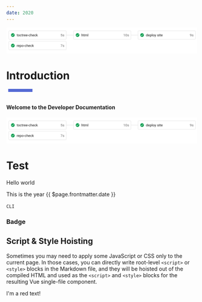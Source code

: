 ```yaml
---
date: 2020
---
```


<div>

<div class="introductoryImage">

<img src="./assets/cci-base.png">

</div>

<h1>Introduction</h1>

<div style="width: 4rem; height: .5rem; margin: .1rem 0rem 2rem .3rem; background-color: #5469d4;"></div>

<h4>Welcome to the Developer Documentation</h4>

<div class="mobileIntroductoryImage">

<img src="./assets/cci-base.png">

</div>

</div>


# Test

Hello world

<TestThis />

<Test2 msg="Hello World" date="2222" />



<Target msg=".foo" date="June 2020"></Target>

This is the year {{ $page.frontmatter.date }}

`CLI`


### Badge <Badge text="beta" type="warning"/> <Badge text="default theme"/>

<collapse-text hidden title="foo">

...

</collapse-text>

## Script & Style Hoisting

Sometimes you may need to apply some JavaScript or CSS only to the current page. In those cases, you can directly write root-level `<script>` or `<style>` blocks in the Markdown file, and they will be hoisted out of the compiled HTML and used as the `<script>` and `<style>` blocks for the resulting Vue single-file component.

<p class="demo" :class="$style.example"></p>

<style module>
.example {
  color: #41b883;
}
</style>

<script>
export default {
  props: ['slot-key'],
  mounted () {
    document.querySelector(`.${this.$style.example}`)
      .textContent = 'This is rendered by inline script and styled by inline CSS'
  }
}
</script>

<div class="rounded shadow-lg w-1/2 m-10 p-5 bg-green">
    <p class="text-red text-lg text-center font-sans">I'm a red text!</p>
</div>
